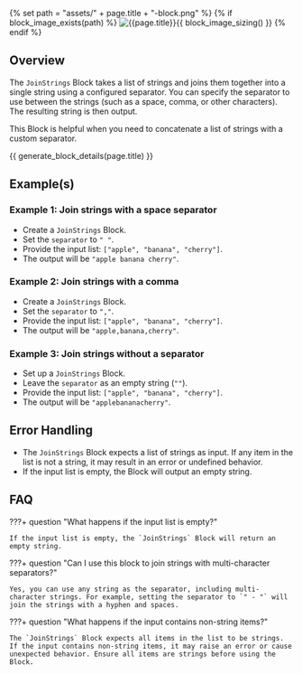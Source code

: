 {% set path = "assets/" + page.title + "-block.png" %}
{% if block_image_exists(path) %}
![{{page.title}}]({{path}}){{ block_image_sizing() }}
{% endif %}

## Overview
The `JoinStrings` Block takes a list of strings and joins them together into a single string using a configured separator. You can specify the separator to use between the strings (such as a space, comma, or other characters). The resulting string is then output.

This Block is helpful when you need to concatenate a list of strings with a custom separator.

{{ generate_block_details(page.title) }}

## Example(s)

### Example 1: Join strings with a space separator
- Create a `JoinStrings` Block.
- Set the `separator` to `" "`.
- Provide the input list: `["apple", "banana", "cherry"]`.
- The output will be `"apple banana cherry"`.

### Example 2: Join strings with a comma
- Create a `JoinStrings` Block.
- Set the `separator` to `","`.
- Provide the input list: `["apple", "banana", "cherry"]`.
- The output will be `"apple,banana,cherry"`.

### Example 3: Join strings without a separator
- Set up a `JoinStrings` Block.
- Leave the `separator` as an empty string (`""`).
- Provide the input list: `["apple", "banana", "cherry"]`.
- The output will be `"applebananacherry"`.

## Error Handling
- The `JoinStrings` Block expects a list of strings as input. If any item in the list is not a string, it may result in an error or undefined behavior.
- If the input list is empty, the Block will output an empty string.

## FAQ

???+ question "What happens if the input list is empty?"
    
    If the input list is empty, the `JoinStrings` Block will return an empty string.

???+ question "Can I use this block to join strings with multi-character separators?"
    
    Yes, you can use any string as the separator, including multi-character strings. For example, setting the separator to `" - "` will join the strings with a hyphen and spaces.

???+ question "What happens if the input contains non-string items?"
    
    The `JoinStrings` Block expects all items in the list to be strings. If the input contains non-string items, it may raise an error or cause unexpected behavior. Ensure all items are strings before using the Block.